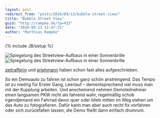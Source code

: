 ```yaml
---
layout: post
redirect_from: "posts/2010/09/13/bubble-street-view/"
title: "Bubble Street View"
guid: "http://rampke.de/?p=415"
date: "2010-09-13 12:47:21"
author: "Matthias Rampke"
---
```

{% include JB/setup %}

<img class="wp-image-416 size-full" src="wp-content/uploads/2010/09/streetview-brille.jpg" title="Streetview-Brille" alt="Spiegelung des Streetview-Aufbaus in einer Sonnenbrille" />
<img class="wp-image-416 size-full" src="wp-content/uploads/2010/09/streetview-brille.jpg" title="Streetview-Brille" alt="Spiegelung des Streetview-Aufbaus in einer Sonnenbrille" />

<a href="http://julia-seeliger.de/bubble-streetview/">zeitrafferin</a> und <a href="http://blog.dieweltistgarnichtso.net/knutschen-fur-streetview">erlehmann</a> haben schon fast alles aufgeschrieben.

So ein Demoauto zu fahren ist schon ganz sch&ouml;n anstrengend. Das Tempo ist zu niedrig f&uuml;r Erster Gang, Leerlauf &ndash; dementsprechend viel muss man mit der Kupplung arbeiten. Und anscheinend nehmen Demoteilnehmer einen langsamen PKW nicht als fahrend wahr, regelm&auml;&szlig;ig schob irgendjemand ein Fahrrad davor quer oder blieb mitten im Weg stehen um das Auto zu fotografieren. Daf&uuml;r kann man aber auch recht fix vorfahren oder sich zur&uuml;ckfallen lassen, die Demo flie&szlig;t dann einfach drumrum.

